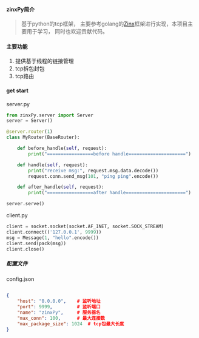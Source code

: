 #### zinxPy简介

> 基于python的tcp框架， 主要参考golang的[Zinx](https://github.com/aceld/zinx)框架进行实现，本项目主要用于学习， 同时也欢迎贡献代码。

#### 主要功能

1. 提供基于线程的链接管理
2. tcp拆包封包
3. tcp路由

#### get start

server.py
``` python
from zinxPy.server import Server
server = Server()

@server.router(1)
class MyRouter(BaseRouter):

    def before_handle(self, request):
        print("=================before handle=====================")

    def handle(self, request):
        print("receive msg:", request.msg.data.decode())
        request.conn.send_msg(101, "ping ping".encode())

    def after_handle(self, request):
        print("=================after handle======================")

server.serve()
```

client.py
``` python
client = socket.socket(socket.AF_INET, socket.SOCK_STREAM)
client.connect(('127.0.0.1', 9999))
msg = Message(1, "hello".encode())
client.send(pack(msg))
client.close()
```

##### 配置文件

config.json
``` json

{
    "host": "0.0.0.0",    # 监听地址
    "port": 9999,         # 监听端口
    "name": "zinxPy",     # 服务器名
    "max_conn": 100,      # 最大连接数  
    "max_package_size": 1024  # tcp包最大长度
}
```
